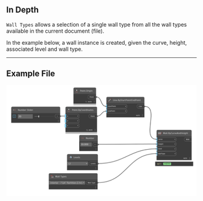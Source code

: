 ## In Depth
`Wall Types` allows a selection of a single wall type from all the wall types available in the current document (file). 

In the example below, a wall instance is created, given the curve, height, associated level and wall type.
___
## Example File

![Wall Types](./DSRevitNodesUI.WallTypes_img.jpg)